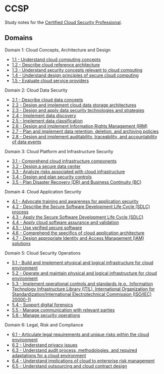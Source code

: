 # CCSP
Study notes for the [Certified Cloud Security Professional](https://www.isc2.org/certifications/ccsp).

## Domains

Domain 1: Cloud Concepts, Architecture and Design
- [1.1 - Understand cloud computing concepts](1/1.1)
- [1.2 - Describe cloud reference architecture](1/1.2)
- [1.3 - Understand security concepts relevant to cloud computing](1/1.3)
- [1.4 - Understand design principles of secure cloud computing](1/1.4)
- [1.5 - Evaluate cloud service providers](1/1.5)

Domain 2: Cloud Data Security
- [2.1 - Describe cloud data concepts](2/2.1)
- [2.2 - Design and implement cloud data storage architectures](2/2.2)
- [2.3 - Design and apply data security technologies and strategies](2/2.3)
- [2.4 - Implement data discovery](2/2.4)
- [2.5 - Implement data classification](2/2.5)
- [2.6 - Design and implement Information Rights Management (IRM)](2/2.6)
- [2.7 - Plan and implement data retention, deletion, and archiving policies](2/2.7)
- [2.8 - Design and implement auditability, traceability, and accountability of data events](2/2.8)

Domain 3: Cloud Platform and Infrastructure Security
- [3.1 - Comprehend cloud infrastructure components](3/3.1)
- [3.2 - Design a secure data center](3/3.2)
- [3.3 - Analyze risks associated with cloud infrastructure](3/3.3)
- [3.4 - Design and plan security controls](3/3.4)
- [3.5 - Plan Disaster Recovery (DR) and Business Continuity (BC)](3/3.5)

Domain 4: Cloud Application Security
- [4.1 - Advocate training and awareness for application security](4/4.1)
- [4.2 - Describe the Secure Software Development Life Cycle (SDLC) process](4/4.2)
- [4.3 - Apply the Secure Software Development Life Cycle (SDLC)](4/4.3)
- [4.4 - Apply cloud software assurance and validation](4/4.4)
- [4.5 - Use verified secure software](4/4.5)
- [4.6 - Comprehend the specifics of cloud application architecture](4/4.6)
- [4.7 - Design appropriate Identity and Access Management (IAM) solutions](4/4.7)

Domain 5: Cloud Security Operations
- [5.1 - Build and implement physical and logical infrastructure for cloud environment](5/5.1)
- [5.2 - Operate and maintain physical and logical infrastructure for cloud environment](5/5.2)
- [5.3 - Implement operational controls and standards (e.g., Information Technology Infrastructure Library (ITIL), International Organization for Standardization/International Electrotechnical Commission (ISO/IEC) 20000-1)](5/5.4)
- [5.4 - Support digital forensics](5/5.5)
- [5.5 - Manage communication with relevant parties](5/5.6)
- [5.6 - Manage security operations](5/5.7)

Domain 6: Legal, Risk and Compliance
- [6.1 - Articulate legal requirements and unique risks within the cloud environment](6/6.1)
- [6.2 - Understand privacy issues](6/6.2)
- [6.3 - Understand audit process, methodologies, and required adaptations for a cloud environment](6/6.3)
- [6.4 - Understand implications of cloud to enterprise risk management](6/6.4)
- [6.5 - Understand outsourcing and cloud contract design](6/6.5)
